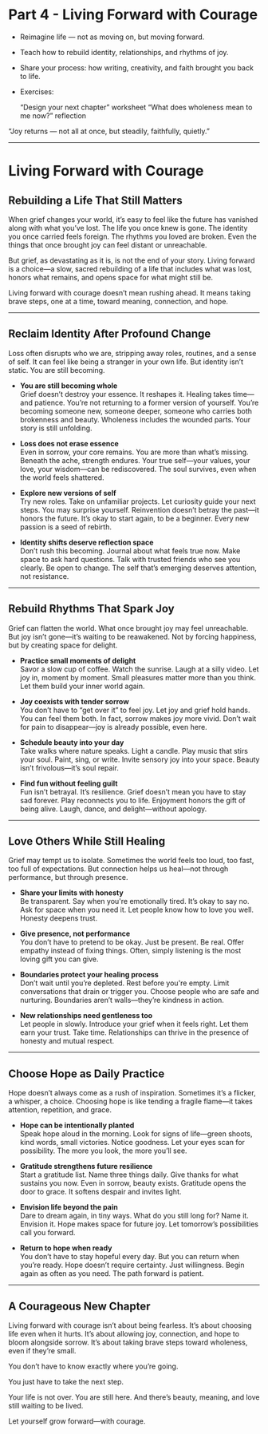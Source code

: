 # Part 4 - Living Forward with Courage

- Reimagine life — not as moving on, but moving forward.
- Teach how to rebuild identity, relationships, and rhythms of joy.
- Share your process: how writing, creativity, and faith brought you back to life.
- Exercises: 

    “Design your next chapter” worksheet
    “What does wholeness mean to me now?” reflection
  
“Joy returns — not all at once, but steadily, faithfully, quietly.”

---

# Living Forward with Courage

## Rebuilding a Life That Still Matters

When grief changes your world, it’s easy to feel like the future has vanished along with what you’ve lost. The life you once knew is gone. The identity you once carried feels foreign. The rhythms you loved are broken. Even the things that once brought joy can feel distant or unreachable.

But grief, as devastating as it is, is not the end of your story. Living forward is a choice—a slow, sacred rebuilding of a life that includes what was lost, honors what remains, and opens space for what might still be.

Living forward with courage doesn’t mean rushing ahead. It means taking brave steps, one at a time, toward meaning, connection, and hope.

---

## Reclaim Identity After Profound Change

Loss often disrupts who we are, stripping away roles, routines, and a sense of self. It can feel like being a stranger in your own life. But identity isn’t static. You are still becoming.

- **You are still becoming whole**  
Grief doesn’t destroy your essence. It reshapes it. Healing takes time—and patience. You’re not returning to a former version of yourself. You’re becoming someone new, someone deeper, someone who carries both brokenness and beauty. Wholeness includes the wounded parts. Your story is still unfolding.

- **Loss does not erase essence**  
Even in sorrow, your core remains. You are more than what’s missing. Beneath the ache, strength endures. Your true self—your values, your love, your wisdom—can be rediscovered. The soul survives, even when the world feels shattered.

- **Explore new versions of self**  
Try new roles. Take on unfamiliar projects. Let curiosity guide your next steps. You may surprise yourself. Reinvention doesn’t betray the past—it honors the future. It’s okay to start again, to be a beginner. Every new passion is a seed of rebirth.

- **Identity shifts deserve reflection space**  
Don’t rush this becoming. Journal about what feels true now. Make space to ask hard questions. Talk with trusted friends who see you clearly. Be open to change. The self that’s emerging deserves attention, not resistance.

---

## Rebuild Rhythms That Spark Joy

Grief can flatten the world. What once brought joy may feel unreachable. But joy isn’t gone—it’s waiting to be reawakened. Not by forcing happiness, but by creating space for delight.

- **Practice small moments of delight**  
Savor a slow cup of coffee. Watch the sunrise. Laugh at a silly video. Let joy in, moment by moment. Small pleasures matter more than you think. Let them build your inner world again.

- **Joy coexists with tender sorrow**  
You don’t have to “get over it” to feel joy. Let joy and grief hold hands. You can feel them both. In fact, sorrow makes joy more vivid. Don’t wait for pain to disappear—joy is already possible, even here.

- **Schedule beauty into your day**  
Take walks where nature speaks. Light a candle. Play music that stirs your soul. Paint, sing, or write. Invite sensory joy into your space. Beauty isn’t frivolous—it’s soul repair.

- **Find fun without feeling guilt**  
Fun isn’t betrayal. It’s resilience. Grief doesn’t mean you have to stay sad forever. Play reconnects you to life. Enjoyment honors the gift of being alive. Laugh, dance, and delight—without apology.

---

## Love Others While Still Healing

Grief may tempt us to isolate. Sometimes the world feels too loud, too fast, too full of expectations. But connection helps us heal—not through performance, but through presence.

- **Share your limits with honesty**  
Be transparent. Say when you're emotionally tired. It’s okay to say no. Ask for space when you need it. Let people know how to love you well. Honesty deepens trust.

- **Give presence, not performance**  
You don’t have to pretend to be okay. Just be present. Be real. Offer empathy instead of fixing things. Often, simply listening is the most loving gift you can give.

- **Boundaries protect your healing process**  
Don’t wait until you’re depleted. Rest before you're empty. Limit conversations that drain or trigger you. Choose people who are safe and nurturing. Boundaries aren’t walls—they’re kindness in action.

- **New relationships need gentleness too**  
Let people in slowly. Introduce your grief when it feels right. Let them earn your trust. Take time. Relationships can thrive in the presence of honesty and mutual respect.

---

## Choose Hope as Daily Practice

Hope doesn’t always come as a rush of inspiration. Sometimes it’s a flicker, a whisper, a choice. Choosing hope is like tending a fragile flame—it takes attention, repetition, and grace.

- **Hope can be intentionally planted**  
Speak hope aloud in the morning. Look for signs of life—green shoots, kind words, small victories. Notice goodness. Let your eyes scan for possibility. The more you look, the more you’ll see.

- **Gratitude strengthens future resilience**  
Start a gratitude list. Name three things daily. Give thanks for what sustains you now. Even in sorrow, beauty exists. Gratitude opens the door to grace. It softens despair and invites light.

- **Envision life beyond the pain**  
Dare to dream again, in tiny ways. What do you still long for? Name it. Envision it. Hope makes space for future joy. Let tomorrow’s possibilities call you forward.

- **Return to hope when ready**  
You don’t have to stay hopeful every day. But you can return when you’re ready. Hope doesn’t require certainty. Just willingness. Begin again as often as you need. The path forward is patient.

---

## A Courageous New Chapter

Living forward with courage isn’t about being fearless. It’s about choosing life even when it hurts. It’s about allowing joy, connection, and hope to bloom alongside sorrow. It’s about taking brave steps toward wholeness, even if they’re small.

You don’t have to know exactly where you’re going.

You just have to take the next step.

Your life is not over. You are still here. And there’s beauty, meaning, and love still waiting to be lived.

Let yourself grow forward—with courage.